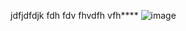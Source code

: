 jdfjdfdjk fdh fdv fhvdfh vfh****
![image](https://github.com/user-attachments/assets/2cbadf56-735b-495c-a873-493dc3795fe1)
